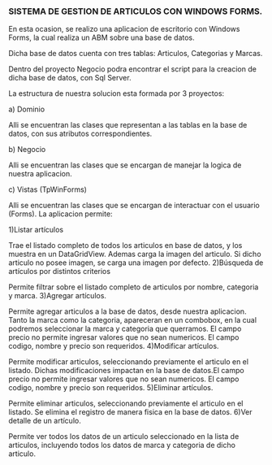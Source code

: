 ### SISTEMA DE GESTION DE ARTICULOS CON WINDOWS FORMS.

En esta ocasion, se realizo una aplicacion de escritorio con Windows Forms, la cual realiza un ABM sobre una base de datos.

Dicha base de datos cuenta con tres tablas: Articulos, Categorias y Marcas.

Dentro del proyecto Negocio podra encontrar el script para la creacion de dicha base de datos, con Sql Server.

La estructura de nuestra solucion esta formada por 3 proyectos:

a) Dominio

 Alli se encuentran las clases que representan a las tablas en la base de datos, con sus atributos correspondientes.
 
b) Negocio

Alli se encuentran las clases que se encargan de manejar la logica de nuestra aplicacion.

c) Vistas (TpWinForms)

 Alli se encuentran las clases que se encargan de interactuar con el usuario (Forms).
La aplicacion permite:

1)Listar artículos

Trae el listado completo de todos los articulos en base de datos, y los muestra en un DataGridView. Ademas carga la imagen
del articulo. Si dicho articulo no posee imagen, se carga una imagen por defecto.
2)Búsqueda de artículos por distintos criterios

Permite filtrar sobre el listado completo de articulos por nombre, categoria y marca.
3)Agregar artículos.

Permite agregar articulos a la base de datos, desde nuestra aplicacion. Tanto la marca como la categoria, apareceran 
en un combobox, en la cual podremos seleccionar la marca y categoria que querramos. El campo precio no permite ingresar
valores que no sean numericos. El campo codigo, nombre y precio son requeridos.
4)Modificar artículos.

Permite modificar articulos, seleccionando previamente el articulo en el listado. Dichas modificaciones impactan en la base de datos.El campo precio no permite ingresar
valores que no sean numericos. El campo codigo, nombre y precio son requeridos.
5)Eliminar artículos.

Permite eliminar articulos, seleccionando previamente el articulo en el listado. Se elimina el registro de manera fisica
en la base de datos.
6)Ver detalle de un artículo.

Permite ver todos los datos de un articulo seleccionado en la lista de articulos, incluyendo todos los datos de marca
y categoria de dicho articulo.
